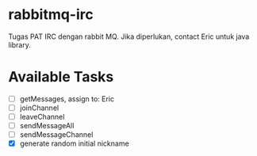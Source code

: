 # rabbitmq-irc
Tugas PAT IRC dengan rabbit MQ. Jika diperlukan, contact Eric untuk java library.

# Available Tasks
- [ ] getMessages, assign to: Eric
- [ ] joinChannel
- [ ] leaveChannel
- [ ] sendMessageAll
- [ ] sendMessageChannel
- [x] generate random initial nickname

